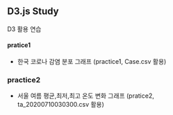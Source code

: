 ## D3.js Study

D3 활용 연습

#### pratice1

- 한국 코로나 감염 분포 그래프 (practice1, Case.csv 활용)

### practice2

- 서울 여름 평균,최저,최고 온도 변화 그래프 (pratice2, ta_20200710030300.csv 활용)
